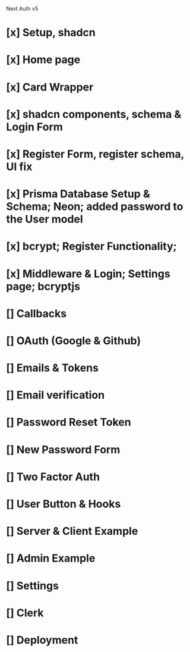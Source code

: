 Next Auth v5

# [x] Setup, shadcn
# [x] Home page
# [x] Card Wrapper
# [x] shadcn components, schema & Login Form
# [x] Register Form, register schema, UI fix
# [x] Prisma Database Setup & Schema; Neon; added password to the User model
# [x] bcrypt; Register Functionality;
# [x] Middleware & Login; Settings page; bcryptjs
# [] Callbacks
# [] OAuth (Google & Github)
# [] Emails & Tokens
# [] Email verification
# [] Password Reset Token
# [] New Password Form
# [] Two Factor Auth
# [] User Button & Hooks
# [] Server & Client Example
# [] Admin Example
# [] Settings
# [] Clerk
# [] Deployment
